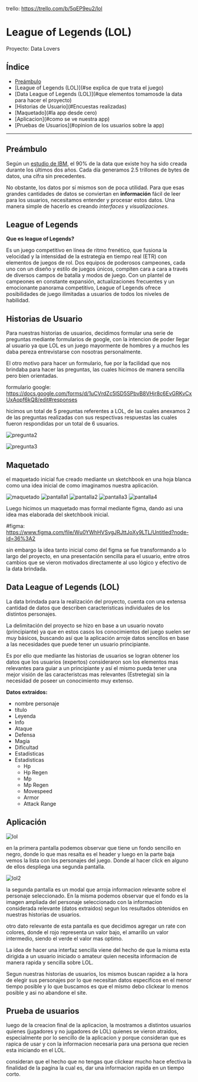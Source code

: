 trello: https://trello.com/b/5qEP9eu2/lol
# League of Legends (LOL)
Proyecto: Data Lovers

## Índice

* [Preámbulo](#preámbulo)
* [League of Legends (LOL)](#se explica de que trata el juego)
* [Data League of Legends (LOL)](#que elementos tomamosde la data para hacer el proyecto)
* [Historias de Usuario](#Encuestas realizadas)
* [Maquetado](#la app desde cero)
* [Aplicacion](#como se ve nuestra app)
* [Pruebas de Usuarios](#opinion de los usuarios sobre la app)
***

## Preámbulo

Según un [estudio de IBM](https://www-01.ibm.com/common/ssi/cgi-bin/ssialias?htmlfid=WRL12345USEN),
el 90% de la data que existe hoy ha sido creada durante los últimos dos años.
Cada día generamos 2.5 trillones de bytes de datos, una cifra sin precedentes.

No obstante, los datos por sí mismos son de poca utilidad. Para que esas
grandes cantidades de datos se conviertan en **información** fácil de leer para
los usuarios, necesitamos entender y procesar estos datos. Una manera simple de
hacerlo es creando _interfaces_ y _visualizaciones_.

## League of Legends

**Que es league of Legends?**

Es un juego competitivo en línea de ritmo frenético, que fusiona la velocidad y la intensidad de la estrategia en tiempo real (ETR) con elementos de juegos de rol. Dos equipos de poderosos campeones, cada uno con un diseño y estilo de juegos únicos, compiten cara a cara a través de diversos campos de batalla y modos de juego. Con un plantel de campeones en constante expansión, actualizaciones frecuentes y un emocionante panorama competitivo, League of Legends ofrece posibilidades de juego ilimitadas a usuarios de todos los niveles de habilidad.

## Historias de Usuario

Para nuestras historias de usuarios, decidimos formular una serie de preguntas mediante formularios de google, con la intencion de poder llegar al usuario ya que LOL es un juego mayormente de hombres y a muchos les daba pereza entrevistarse con nosotras personalmente.

El otro motivo para hacer un formulario, fue por la facilidad que nos brindaba para hacer las preguntas, las cuales hicimos de manera sencilla pero bien orientadas.

formulario google:
https://docs.google.com/forms/d/1uCVrdZc5lSD5SPbvB8VHjr8c6EvGRKvCxUxAopf6kQ8/edit#responses

hicimos un total de 5 preguntas referentes a LOL, de las cuales anexamos 2 de las preguntas realizadas con sus respectivas respuestas las cuales fueron respondidas por un total de 6 usuarios.

![pregunta2](http://subirimagen.me/uploads/20190110203001.PNG)

![pregunta3](http://subirimagen.me/uploads/20190110203114.PNG)

## Maquetado
el maquetado inicial fue creado mediante un sketchbook en una hoja blanca como una idea inicial de como imaginamos nuestra aplicación.

  ![maquetado](http://subirimagen.me/uploads/20190110163508.jpg)
  ![pantalla1](http://subirimagen.me/uploads/20190110163816.jpg)
  ![pantalla2](http://subirimagen.me/uploads/20190110164009.jpg)
  ![pantalla3](http://subirimagen.me/uploads/20190110164139.jpg)
  ![pantalla4](http://subirimagen.me/uploads/20190110164242.jpg)

Luego hicimos un maquetado mas formal mediante figma, dando asi una idea mas elaborada del sketchbook inicial.

#figma: https://www.figma.com/file/Wu0YWhHVSvgJRJttJoXy9LTL/Untitled?node-id=36%3A2

sin embargo la idea tanto inicial como del figma se fue transformando a lo largo del proyecto, en una presentación sencilla  para el usuario, entre otros cambios que se vieron motivados directamente al uso lógico y efectivo de la data brindada.

## Data League of Legends (LOL)

La data brindada para la realización del proyecto, cuenta con una extensa cantidad de datos que describen caracteristicas individuales de los distintos personajes.

La delimitación del proyecto se hizo en base a un usuario novato (principiante) ya que en estos casos los conocimientos del juego suelen ser muy básicos, buscando así que la aplicación arroje datos sencillos en base a las necesidades que puede tener un usuario principiante.

Es por ello que mediante las historias de usuarios se logran obtener los datos que los usuarios (expertos) consideraron son los elementos mas relevantes para guiar a un principiante y así el mismo pueda tener una mejor visión de las caracteristcas mas relevantes (Estretegia) sin la necesidad de poseer un conocimiento muy extenso.


**Datos extraidos:**

* nombre personaje
* título
* Leyenda
* Info
 * Ataque
 * Defensa
 * Magia
 * Dificultad
 * Estadisticas
* Estadisticas
  * Hp
  * Hp Regen
  * Mp
  * Mp Regen
  * Movespeed
  * Armor
  * Attack Range

## Aplicación


![lol](http://subirimagen.me/uploads/20190108121602.PNG)

en la primera pantalla podemos observar que tiene un fondo sencillo en negro, donde lo que mas resalta es el header y luego en la parte baja vemos la lista con los personajes del juego. Donde al hacer click en alguno de ellos despliega una segunda pantalla.

![lol2](http://subirimagen.me/uploads/20190108123029.PNG)

la segunda pantalla es un modal que arroja  informacion relevante sobre el personaje seleccionado. En la misma podemos observar que el fondo es la imagen ampliada del personaje seleccionado con la informacion considerada relevante (datos extraidos) segun los resultados obtenidos en nuestras historias de usuarios.

otro dato relevante de esta pantalla es que decidimos agregar un rate con colores, donde el rojo representa un valor bajo, el amarillo un valor intermedio, siendo el verde el valor mas optimo.

La idea de hacer una interfaz sencilla viene del hecho de que la misma esta dirigida a un usuario iniciado o amateur quien necesita informacion de manera rapida y sencilla sobre LOL.

Segun nuestras historias de usuarios, los mismos buscan rapidez a la hora de elegir sus personajes por lo que necesitan datos especificos en el menor tiempo posible y lo que buscamos es que el mismo debo clickear lo menos posible y asi no abandone el site.

## Prueba de usuarios

luego de la creacion final de la aplicacion, la mostramos a distintos usuarios quienes (jugadores y no jugadores de LOL) quienes se vieron atraidos, especialmente por lo sencillo de la aplicacion y porque consideran que es rapica de usar y con la informacion necesaria para una persona que recien esta iniciando en el LOL.

consideran que el hecho que no tengas que clickear mucho hace efectiva la finalidad de la pagina la cual es, dar una informacion rapida en un tiempo corto.
